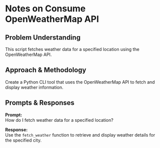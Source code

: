 # Notes on Consume OpenWeatherMap API

## Problem Understanding
This script fetches weather data for a specified location using the OpenWeatherMap API.

## Approach & Methodology
Create a Python CLI tool that uses the OpenWeatherMap API to fetch and display weather information.

## Prompts & Responses
**Prompt:**  
How do I fetch weather data for a specified location?

**Response:**  
Use the `fetch_weather` function to retrieve and display weather details for the specified city.
